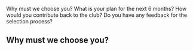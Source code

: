 Why must we choose you?
What is your plan for the next 6 months?
How would you contribute back to the club? 
Do you have any feedback for the selection process?

## Why must we choose you?
